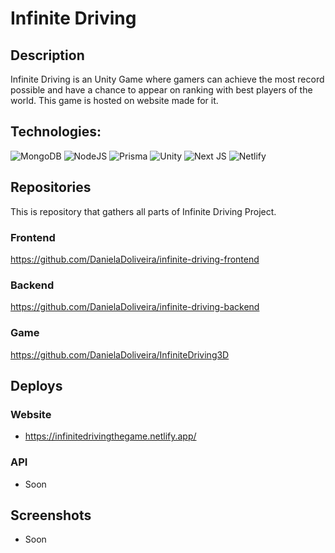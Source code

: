 # Infinite Driving 

## Description
Infinite Driving is an Unity Game where gamers can achieve the most record possible and have a chance to appear on ranking with best players of the world. This game is hosted on website made for it.

## Technologies:

![MongoDB](https://img.shields.io/badge/MongoDB-%234ea94b.svg?style=for-the-badge&logo=mongodb&logoColor=white)
![NodeJS](https://img.shields.io/badge/node.js-6DA55F?style=for-the-badge&logo=node.js&logoColor=white)
![Prisma](https://img.shields.io/badge/Prisma-3982CE?style=for-the-badge&logo=Prisma&logoColor=white)
![Unity](https://img.shields.io/badge/unity-%23000000.svg?style=for-the-badge&logo=unity&logoColor=white) ![Next JS](https://img.shields.io/badge/Next-black?style=for-the-badge&logo=next.js&logoColor=white)     ![Netlify](https://img.shields.io/badge/netlify-%23000000.svg?style=for-the-badge&logo=netlify&logoColor=#00C7B7)  

## Repositories 

This is repository that gathers all parts of Infinite Driving Project.


### Frontend 
https://github.com/DanielaDoliveira/infinite-driving-frontend
### Backend 
https://github.com/DanielaDoliveira/infinite-driving-backend
### Game  
https://github.com/DanielaDoliveira/InfiniteDriving3D

## Deploys

### Website
 - https://infinitedrivingthegame.netlify.app/
### API
- Soon

## Screenshots
- Soon

